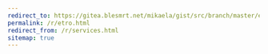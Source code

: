 ```yaml
---
redirect_to: https://gitea.blesmrt.net/mikaela/gist/src/branch/master/etro/services.csv
permalink: /r/etro.html
redirect_from: /r/services.html
sitemap: true
---
```

